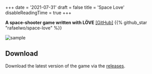 +++
date = '2021-07-31'
draft = false
title = 'Space Love'
disableReadingTime = true
+++

**A space-shooter game written with LÖVE** [[GitHub]](https://github.com/RafaelWO/space-love) {{% github_star "rafaelwo/space-love" %}}

<!--more-->


![sample](https://raw.githubusercontent.com/RafaelWO/space-love/refs/heads/main/assets/space-love-v0.4-sm.gif)

## Download
Download the latest version of the game via the [releases](https://github.com/RafaelWO/space-love/releases).
